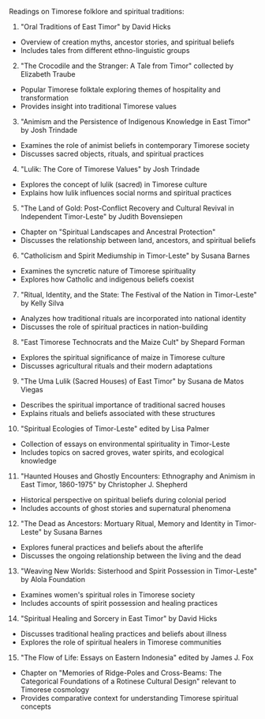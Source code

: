 Readings on Timorese folklore and spiritual traditions:

1. "Oral Traditions of East Timor" by David Hicks
- Overview of creation myths, ancestor stories, and spiritual beliefs
- Includes tales from different ethno-linguistic groups

2. "The Crocodile and the Stranger: A Tale from Timor" collected by Elizabeth Traube
- Popular Timorese folktale exploring themes of hospitality and transformation
- Provides insight into traditional Timorese values

3. "Animism and the Persistence of Indigenous Knowledge in East Timor" by Josh Trindade
- Examines the role of animist beliefs in contemporary Timorese society
- Discusses sacred objects, rituals, and spiritual practices

4. "Lulik: The Core of Timorese Values" by Josh Trindade
- Explores the concept of lulik (sacred) in Timorese culture
- Explains how lulik influences social norms and spiritual practices

5. "The Land of Gold: Post-Conflict Recovery and Cultural Revival in Independent Timor-Leste" by Judith Bovensiepen
- Chapter on "Spiritual Landscapes and Ancestral Protection"
- Discusses the relationship between land, ancestors, and spiritual beliefs

6. "Catholicism and Spirit Mediumship in Timor-Leste" by Susana Barnes
- Examines the syncretic nature of Timorese spirituality
- Explores how Catholic and indigenous beliefs coexist

7. "Ritual, Identity, and the State: The Festival of the Nation in Timor-Leste" by Kelly Silva
- Analyzes how traditional rituals are incorporated into national identity
- Discusses the role of spiritual practices in nation-building

8. "East Timorese Technocrats and the Maize Cult" by Shepard Forman
- Explores the spiritual significance of maize in Timorese culture
- Discusses agricultural rituals and their modern adaptations

9. "The Uma Lulik (Sacred Houses) of East Timor" by Susana de Matos Viegas
- Describes the spiritual importance of traditional sacred houses
- Explains rituals and beliefs associated with these structures

10. "Spiritual Ecologies of Timor-Leste" edited by Lisa Palmer
- Collection of essays on environmental spirituality in Timor-Leste
- Includes topics on sacred groves, water spirits, and ecological knowledge

11. "Haunted Houses and Ghostly Encounters: Ethnography and Animism in East Timor, 1860-1975" by Christopher J. Shepherd
- Historical perspective on spiritual beliefs during colonial period
- Includes accounts of ghost stories and supernatural phenomena

12. "The Dead as Ancestors: Mortuary Ritual, Memory and Identity in Timor-Leste" by Susana Barnes
- Explores funeral practices and beliefs about the afterlife
- Discusses the ongoing relationship between the living and the dead

13. "Weaving New Worlds: Sisterhood and Spirit Possession in Timor-Leste" by Alola Foundation
- Examines women's spiritual roles in Timorese society
- Includes accounts of spirit possession and healing practices

14. "Spiritual Healing and Sorcery in East Timor" by David Hicks
- Discusses traditional healing practices and beliefs about illness
- Explores the role of spiritual healers in Timorese communities

15. "The Flow of Life: Essays on Eastern Indonesia" edited by James J. Fox
- Chapter on "Memories of Ridge-Poles and Cross-Beams: The Categorical Foundations of a Rotinese Cultural Design" relevant to Timorese cosmology
- Provides comparative context for understanding Timorese spiritual concepts